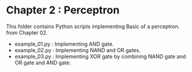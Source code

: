 # Chapter 2 : Perceptron
This folder contains Python scripts implementing Basic of a perceptron. from Chapter 02.
- example_01.py : Implementing AND gate.
- example_02.py : Implementing NAND and OR gates.
- example_03.py : Implementing XOR gate by combining NAND gate and OR gate and AND gate.